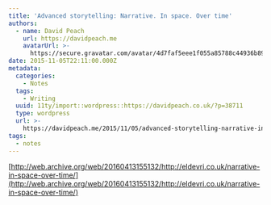 ```yaml
---
title: 'Advanced storytelling: Narrative. In space. Over time'
authors:
  - name: David Peach
    url: https://davidpeach.me
    avatarUrl: >-
      https://secure.gravatar.com/avatar/4d7faf5eee1f055a85788c44936b8995eaab6dfb004e7854ec747ccb272e91ee?s=96&d=mm&r=g
date: 2015-11-05T22:11:00.000Z
metadata:
  categories:
    - Notes
  tags:
    - Writing
  uuid: 11ty/import::wordpress::https://davidpeach.co.uk/?p=38711
  type: wordpress
  url: >-
    https://davidpeach.me/2015/11/05/advanced-storytelling-narrative-in-space-over-time/
tags:
  - notes
---
```

[http://web.archive.org/web/20160413155132/http://eldevri.co.uk/narrative-in-space-over-time/](http://web.archive.org/web/20160413155132/http://eldevri.co.uk/narrative-in-space-over-time/)